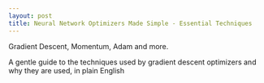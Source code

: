 ```yaml
---
layout: post
title: Neural Network Optimizers Made Simple - Essential Techniques
---
```


Gradient Descent, Momentum, Adam and more. 

A gentle guide to the techniques used by gradient descent optimizers and why they are used, in plain English
